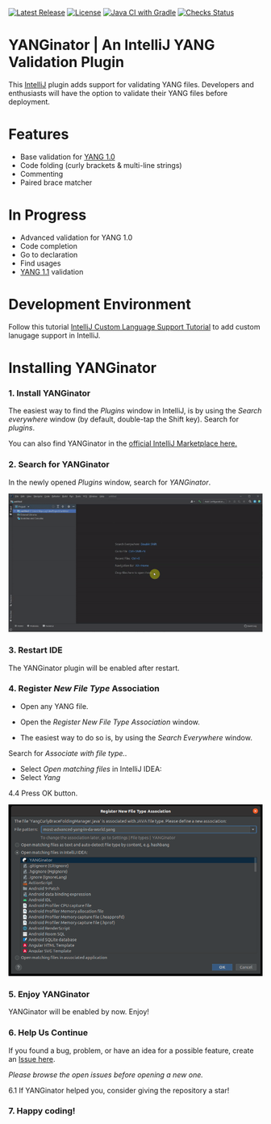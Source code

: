 [![Latest Release](https://img.shields.io/github/v/release/PANTHEONtech/YANGinator)](https://github.com/PANTHEONtech/YANGinator/releases)
[![License](https://img.shields.io/github/license/PANTHEONtech/YANGinator)](https://github.com/PANTHEONtech/YANGinator/blob/master/LICENSE)
[![Java CI with Gradle](https://github.com/PANTHEONtech/YANGinator/actions/workflows/gradle.yml/badge.svg)](https://github.com/PANTHEONtech/YANGinator/actions/workflows/gradle.yml)
[![Checks Status](https://img.shields.io/github/checks-status/PANTHEONtech/YANGinator/master)](https://github.com/PANTHEONtech/YANGinator/actions)



YANGinator | An IntelliJ YANG Validation Plugin
=============

This [IntelliJ](https://www.jetbrains.com/idea/) plugin adds support for validating YANG files. Developers and enthusiasts will have the option to validate their YANG files before deployment.

# Features

- Base validation for [YANG 1.0](https://datatracker.ietf.org/doc/html/rfc6020)
- Code folding (curly brackets & multi-line strings)
- Commenting
- Paired brace matcher

# In Progress
- Advanced validation for YANG 1.0
- Code completion
- Go to declaration
- Find usages
- [YANG 1.1](https://datatracker.ietf.org/doc/html/rfc7950) validation

# Development Environment

Follow this tutorial [IntelliJ Custom Language Support Tutorial](https://plugins.jetbrains.com/docs/IntelliJ/custom-language-support-tutorial.html) to add custom lanugage support in IntelliJ.

# Installing YANGinator

### 1. Install YANGinator

The easiest way to find the *Plugins* window in IntelliJ, is by using the *Search everywhere* window (by default, double-tap the Shift key). Search for *plugins*.

You can also find YANGinator in the [official IntelliJ Marketplace here.](https://plugins.jetbrains.com/plugin/17935-yanginator)

### 2. Search for YANGinator

In the newly opened *Plugins* window, search for *YANGinator*.

![Install Plugin IntelliJ](/intelij-plugin/src/main/resources/images/installation/install_plugin.gif)

### 3. Restart IDE

The YANGinator plugin will be enabled after restart.

### 4. Register *New File Type* Association

- Open any YANG file.

- Open the *Register New File Type Association* window.

- The easiest way to do so is, by using the *Search Everywhere* window.

Search for *Associate with file type..*

- Select *Open matching files* in IntelliJ IDEA:
- Select *Yang*

4.4 Press OK button.

![install plugin from disk.png](intelij-plugin/src/main/resources/images/installation/tutorial_new_file_type_association.png)

### 5. Enjoy YANGinator

YANGinator will be enabled by now. Enjoy!

### 6. Help Us Continue

If you found a bug, problem, or have an idea for a possible feature, create an [Issue here](https://github.com/PANTHEONtech/YANGinator/issues).

*Please browse the open issues before opening a new one.*

6.1 If YANGinator helped you, consider giving the repository a star!

### 7. Happy coding!
